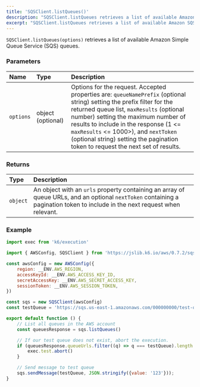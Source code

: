 ```yaml
---
title: 'SQSClient.listQueues()'
description: "SQSClient.listQueues retrieves a list of available Amazon SQS queues"
excerpt: "SQSClient.listQueues retrieves a list of available Amazon SQS queues"
---
```


`SQSClient.listQueues(options)` retrieves a list of available Amazon Simple Queue Service (SQS) queues.

### Parameters

| Name          | Type              | Description                                                                                                                                                                  |
| :------------ | :---------------- | :--------------------------------------------------------------------------------------------------------------------------------------------------------------------------- |
| `options`     | object (optional) | Options for the request. Accepted properties are: `queueNamePrefix` (optional string) setting the prefix filter for the returned queue list, `maxResults` (optional number) setting the maximum number of results to include in the response (1 <= `maxResults` <= 1000>), and `nextToken` (optional string) setting the pagination token to request the next set of results. |

### Returns

| Type                                                        | Description                                                               |
| :---------------------------------------------------------- | :------------------------------------------------------------------------ |
| `object` | An object with an `urls` property containing an array of queue URLs, and an optional `nextToken` containing a pagination token to include in the next request when relevant. |

### Example

<CodeGroup labels={[]}>

```javascript
import exec from 'k6/execution'

import { AWSConfig, SQSClient } from 'https://jslib.k6.io/aws/0.7.2/sqs.js'

const awsConfig = new AWSConfig({
    region: __ENV.AWS_REGION,
    accessKeyId: __ENV.AWS_ACCESS_KEY_ID,
    secretAccessKey: __ENV.AWS_SECRET_ACCESS_KEY,
    sessionToken: __ENV.AWS_SESSION_TOKEN,
})

const sqs = new SQSClient(awsConfig)
const testQueue = 'https://sqs.us-east-1.amazonaws.com/000000000/test-queue'

export default function () {
    // List all queues in the AWS account
    const queuesResponse = sqs.listQueues()

    // If our test queue does not exist, abort the execution.
    if (queuesResponse.queueUrls.filter((q) => q === testQueue).length == 0) {
        exec.test.abort()
    }

    // Send message to test queue
    sqs.sendMessage(testQueue, JSON.stringify({value: '123'}));
}
```

</CodeGroup>